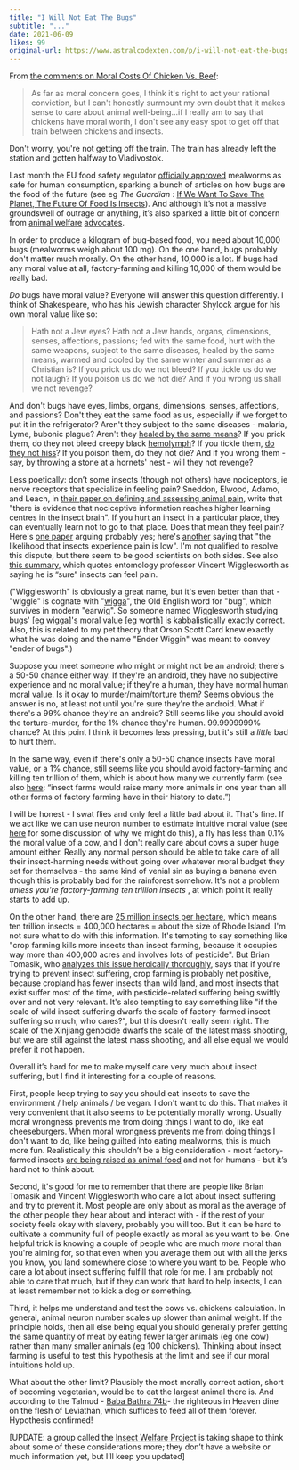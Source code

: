 ```yaml
---
title: "I Will Not Eat The Bugs"
subtitle: "..."
date: 2021-06-09
likes: 99
original-url: https://www.astralcodexten.com/p/i-will-not-eat-the-bugs
---
```

From [the comments on Moral Costs Of Chicken Vs. Beef](https://astralcodexten.substack.com/p/moral-costs-of-chicken-vs-beef#comment-2093413):

> As far as moral concern goes, I think it's right to act your rational conviction, but I can't honestly surmount my own doubt that it makes sense to care about animal well-being...if I really am to say that chickens have moral worth, I don't see any easy spot to get off that train between chickens and insects. 

Don't worry, you're not getting off the train. The train has already left the station and gotten halfway to Vladivostok.

Last month the EU food safety regulator [officially approved](https://geneticliteracyproject.org/2021/05/20/eating-insects-will-the-approval-by-the-eu-of-beetle-larvae-for-human-consumption-open-doors-for-sustainable-bug-based-snacks/) mealworms as safe for human consumption, sparking a bunch of articles on how bugs are the food of the future (see eg _The Guardian_ : [If We Want To Save The Planet, The Future Of Food Is Insects](https://www.theguardian.com/food/2021/may/08/if-we-want-to-save-the-planet-the-future-of-food-is-insects)). And although it’s not a massive groundswell of outrage or anything, it’s also sparked a little bit of concern from [animal welfare](https://forum.effectivealtruism.org/posts/jbR9XrZbsqCsnR3vy/thoughts-on-the-welfare-of-farmed-insects) [advocates](https://twitter.com/lewis_bollard/status/1391838534265307136).

In order to produce a kilogram of bug-based food, you need about 10,000 bugs (mealworms weigh about 100 mg). On the one hand, bugs probably don't matter much morally. On the other hand, 10,000 is a lot. If bugs had any moral value at all, factory-farming and killing 10,000 of them would be really bad.

 _Do_ bugs have moral value? Everyone will answer this question differently. I think of Shakespeare, who has his Jewish character Shylock argue for his own moral value like so:

> Hath not a Jew eyes? Hath not a Jew hands, organs, dimensions, senses, affections, passions; fed with the same food, hurt with the same weapons, subject to the same diseases, healed by the same means, warmed and cooled by the same winter and summer as a Christian is? If you prick us do we not bleed? If you tickle us do we not laugh? If you poison us do we not die? And if you wrong us shall we not revenge?

And don't bugs have eyes, limbs, organs, dimensions, senses, affections, and passions? Don't they eat the same food as us, especially if we forget to put it in the refrigerator? Aren't they subject to the same diseases - malaria, Lyme, bubonic plague? Aren't they [healed by the same means](https://medium.com/@gabrielbonis/insects-are-great-at-killing-bacteria-can-they-help-us-find-new-antibiotics-70eac9463d87)? If you prick them, do they not bleed creepy black [hemolymph](https://en.wikipedia.org/wiki/Hemolymph)? If you tickle them, [do they not hiss](https://patch.com/california/millvalley/bp--ticklish-cockroaches-whip-scorpions-and-more-at-sdb865053bd)? If you poison them, do they not die? And if you wrong them - say, by throwing a stone at a hornets' nest - will they not revenge?

Less poetically: don’t some insects (though not others) have nociceptors, ie nerve receptors that specialize in feeling pain? Sneddon, Elwood, Adamo, and Leach, in [their paper on defining and assessing animal pain](https://www.wellbeingintlstudiesrepository.org/cgi/viewcontent.cgi?article=1068&context=acwp_arte), write that "there is evidence that nociceptive information reaches higher learning centres in the insect brain". If you hurt an insect in a particular place, they can eventually learn not to go to that place. Does that mean they feel pain? Here's [one paper](https://www.wellbeingintlstudiesrepository.org/cgi/viewcontent.cgi?article=1113&context=animsent) arguing probably yes; here's [another](https://www.cambridge.org/core/journals/canadian-entomologist/article/is-it-pain-if-it-does-not-hurt-on-the-unlikelihood-of-insect-pain/9A60617352A45B15E25307F85FF2E8F2) saying that "the likelihood that insects experience pain is low". I'm not qualified to resolve this dispute, but there seem to be good scientists on both sides. See also [this summary](https://was-research.org/writing-by-others/reducing-suffering-amongst-invertebrates-insects/), which quotes entomology professor Vincent Wigglesworth as saying he is “sure” insects can feel pain.

("Wigglesworth" is obviously a great name, but it's even better than that - "wiggle" is cognate with "[wigga](https://en.wiktionary.org/wiki/wicga#Old_English)", the Old English word for "bug", which survives in modern "earwig". So someone named Wigglesworth studying bugs' [eg wigga]'s moral value [eg worth] is kabbalistically exactly correct. Also, this is related to my pet theory that Orson Scott Card knew exactly what he was doing and the name "Ender Wiggin" was meant to convey "ender of bugs".)

Suppose you meet someone who might or might not be an android; there's a 50-50 chance either way. If they're an android, they have no subjective experience and no moral value; if they're a human, they have normal human moral value. Is it okay to murder/maim/torture them? Seems obvious the answer is no, at least not until you're sure they're the android. What if there's a 99% chance they're an android? Still seems like you should avoid the torture-murder, for the 1% chance they're human. 99.9999999% chance? At this point I think it becomes less pressing, but it's still a _little_ bad to hurt them.

In the same way, even if there's only a 50-50 chance insects have moral value, or a 1% chance, still seems like you should avoid factory-farming and killing ten trillion of them, which is about how many we currently farm (see also [here](https://forum.effectivealtruism.org/posts/Db5SpsqtYoncBxEou/animal-welfare-fund-may-2021-grant-recommendations): “insect farms would raise many more animals in one year than all other forms of factory farming have in their history to date.”)

I will be honest - I swat flies and only feel a little bad about it. That's fine. If we act like we can use neuron number to estimate intuitive moral value (see [here](https://slatestarcodex.com/2019/03/26/cortical-neuron-number-matches-intuitive-perceptions-of-moral-value-across-animals/) for some discussion of why we might do this), a fly has less than 0.1% the moral value of a cow, and I don't really care about cows a super huge amount either. Really any normal person should be able to take care of all their insect-harming needs without going over whatever moral budget they set for themselves - the same kind of venial sin as buying a banana even though this is probably bad for the rainforest somehow. It's not a problem _unless you're factory-farming ten trillion insects_ , at which point it really starts to add up.

On the other hand, there are [25 million insects per hectare](https://reducing-suffering.org/crop-cultivation-and-wild-animals/#Importance_of_insects), which means ten trillion insects = 400,000 hectares = about the size of Rhode Island. I'm not sure what to do with this information. It's tempting to say something like "crop farming kills more insects than insect farming, because it occupies way more than 400,000 acres and involves lots of pesticide". But Brian Tomasik, who [analyzes this issue heroically thoroughly](https://reducing-suffering.org/crop-cultivation-and-wild-animals/), says that if you're trying to prevent insect suffering, crop farming is probably net positive, because cropland has fewer insects than wild land, and most insects that exist suffer most of the time, with pesticide-related suffering being swiftly over and not very relevant. It's also tempting to say something like "if the scale of wild insect suffering dwarfs the scale of factory-farmed insect suffering so much, who cares?", but this doesn't really seem right. The scale of the Xinjiang genocide dwarfs the scale of the latest mass shooting, but we are still against the latest mass shooting, and all else equal we would prefer it not happen.

Overall it’s hard for me to make myself care very much about insect suffering, but I find it interesting for a couple of reasons.

First, people keep trying to say you should eat insects to save the environment / help animals / be vegan. I don't want to do this. That makes it very convenient that it also seems to be potentially morally wrong. Usually moral wrongness prevents me from doing things I want to do, like eat cheeseburgers. When moral wrongness prevents me from doing things I don't want to do, like being guilted into eating mealworms, this is much more fun. Realistically this shouldn’t be a big consideration - most factory-farmed insects [are being raised as animal food](https://mailchi.mp/0d9c51072475/the-promise-and-perils-of-insect-farming) and not for humans - but it’s hard not to think about.

Second, it's good for me to remember that there are people like Brian Tomasik and Vincent Wigglesworth who care a lot about insect suffering and try to prevent it. Most people are only about as moral as the average of the other people they hear about and interact with - if the rest of your society feels okay with slavery, probably you will too. But it can be hard to cultivate a community full of people exactly as moral as you want to be. One helpful trick is knowing a couple of people who are much _more_ moral than you're aiming for, so that even when you average them out with all the jerks you know, you land somewhere close to where you want to be. People who care a lot about insect suffering fulfill that role for me. I am probably not able to care that much, but if they can work that hard to help insects, I can at least remember not to kick a dog or something.

Third, it helps me understand and test the cows vs. chickens calculation. In general, animal neuron number scales up slower than animal weight. If the principle holds, then all else being equal you should generally prefer getting the same quantity of meat by eating fewer larger animals (eg one cow) rather than many smaller animals (eg 100 chickens). Thinking about insect farming is useful to test this hypothesis at the limit and see if our moral intuitions hold up.

What about the other limit? Plausibly the most morally correct action, short of becoming vegetarian, would be to eat the largest animal there is. And according to the Talmud - [Baba Bathra 74b](https://www.sefaria.org/Bava_Batra.74b)\- the righteous in Heaven dine on the flesh of Leviathan, which suffices to feed all of them forever. Hypothesis confirmed!

[UPDATE: a group called the [Insect Welfare Project](https://www.entsoc.org/executive-director-insect-welfare-project) is taking shape to think about some of these considerations more; they don’t have a website or much information yet, but I’ll keep you updated]
